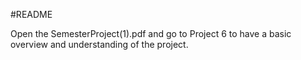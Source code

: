 #README

Open the SemesterProject(1).pdf and go to Project 6 to have a basic overview and understanding of the project.
